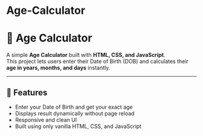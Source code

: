 # Age-Calculator
# 🎂 Age Calculator

A simple **Age Calculator** built with **HTML, CSS, and JavaScript**.  
This project lets users enter their Date of Birth (DOB) and calculates their **age in years, months, and days** instantly.

---

## 🚀 Features
- Enter your Date of Birth and get your exact age  
- Displays result dynamically without page reload  
- Responsive and clean UI  
- Built using only vanilla HTML, CSS, and JavaScript  

